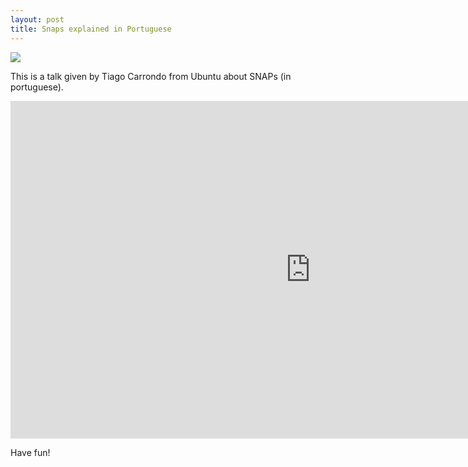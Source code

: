 ```yaml
---
layout: post
title: Snaps explained in Portuguese
---
```


![](https://www.howtogeek.com/wp-content/uploads/2016/04/img_571c03f856528.png)

This is a talk given by Tiago Carrondo from Ubuntu about SNAPs (in portuguese).

<iframe src="https://channel9.msdn.com/Events/DXPortugal/OSCAMP-Open-Source-Software-powered-by-Bright-Pixel/snap-install-everything-on-Linux/player" width="960" height="540" allowFullScreen frameBorder="0"></iframe>

Have fun!
